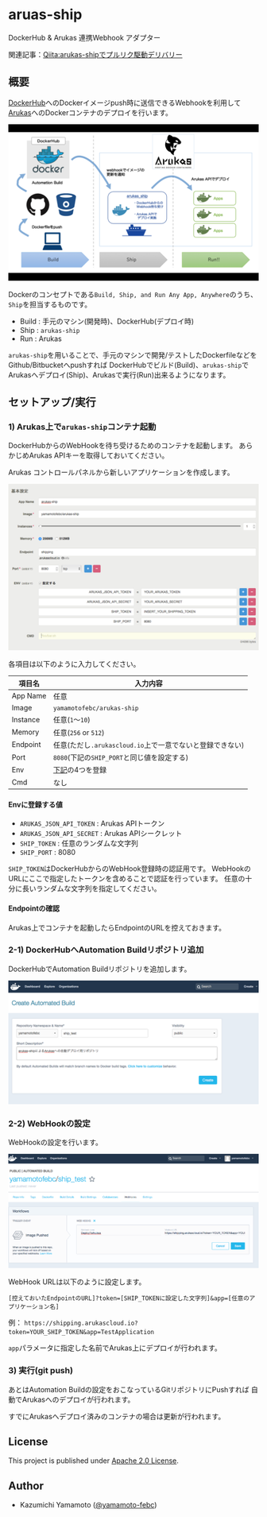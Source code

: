 # aruas-ship

DockerHub & Arukas 連携Webhook アダプター

関連記事：[Qiita:arukas-shipでプルリク駆動デリバリー](http://qiita.com/yamamoto-febc/items/135344bee0d2d5edf412)

## 概要

[DockerHub](https://hub.docker.com/)へのDockerイメージpush時に送信できるWebhookを利用して
[Arukas](https://arukas.io)へのDockerコンテナのデプロイを行います。

![about_arukas_ship.png](docs/images/about_arukas_ship.png "about_arukas_ship.png")

Dockerのコンセプトである`Build, Ship, and Run Any App, Anywhere`のうち、`Ship`を担当するものです。

 * Build : 手元のマシン(開発時)、DockerHub(デプロイ時)
 * Ship : `arukas-ship`
 * Run : Arukas

`arukas-ship`を用いることで、手元のマシンで開発/テストしたDockerfileなどをGithub/Bitbucketへpushすれば
DockerHubでビルド(Build)、`arukas-ship`でArukasへデプロイ(Ship)、Arukasで実行(Run)出来るようになります。

## セットアップ/実行

### 1) Arukas上で`arukas-ship`コンテナ起動

DockerHubからのWebHookを待ち受けるためのコンテナを起動します。
あらかじめArukas APIキーを取得しておいてください。

Arukas コントロールパネルから新しいアプリケーションを作成します。

![arukas_control_panel.png](docs/images/arukas_control_panel.png "arukas_control_panel.png")

各項目は以下のように入力してください。

|項目名 | 入力内容 |
|----------|------------------------------|
|App Name|任意 |
|Image | `yamamotofebc/arukas-ship` |
|Instance | 任意(`1`〜`10`) |
|Memory | 任意(`256` or `512`) |
|Endpoint | 任意(ただし`.arukascloud.io`上で一意でないと登録できない)|
|Port | `8080`(下記の`SHIP_PORT`と同じ値を設定する) |
|Env | [下記](#Envに登録する値)の4つを登録 |
|Cmd| なし |

#### Envに登録する値

- `ARUKAS_JSON_API_TOKEN` : Arukas APIトークン
- `ARUKAS_JSON_API_SECRET` : Arukas APIシークレット
- `SHIP_TOKEN` : 任意のランダムな文字列
- `SHIP_PORT` : 8080

`SHIP_TOKEN`はDockerHubからのWebHook登録時の認証用です。
WebHookのURLにここで指定したトークンを含めることで認証を行っています。
任意の十分に長いランダムな文字列を指定してください。


#### Endpointの確認

Arukas上でコンテナを起動したらEndpointのURLを控えておきます。

### 2-1) DockerHubへAutomation Buildリポジトリ追加

DockerHubでAutomation Buildリポジトリを追加します。

![automation_build.png](docs/images/automation_build.png "automation_build.png")

### 2-2) WebHookの設定

WebHookの設定を行います。

![setup_webhook.png](docs/images/setup_webhook.png "setup_webhook.png")

WebHook URLは以下のように設定します。

    [控えておいたEndpointのURL]?token=[SHIP_TOKENに設定した文字列]&app=[任意のアプリケーション名]

例： `https://shipping.arukascloud.io?token=YOUR_SHIP_TOKEN&app=TestApplication`

`app`パラメータに指定した名前でArukas上にデプロイが行われます。

### 3) 実行(git push)

あとはAutomation Buildの設定をおこなっているGitリポジトリにPushすれば
自動でArukasへのデプロイが行われます。

すでにArukasへデプロイ済みのコンテナの場合は更新が行われます。


## License

  This project is published under [Apache 2.0 License](LICENSE).

## Author

  * Kazumichi Yamamoto ([@yamamoto-febc](https://github.com/yamamoto-febc))

